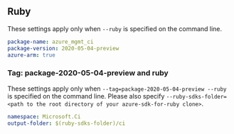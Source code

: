 ## Ruby

These settings apply only when `--ruby` is specified on the command line.

```yaml
package-name: azure_mgmt_ci
package-version: 2020-05-04-preview
azure-arm: true
```

### Tag: package-2020-05-04-preview and ruby

These settings apply only when `--tag=package-2020-05-04-preview --ruby` is specified on the command line.
Please also specify `--ruby-sdks-folder=<path to the root directory of your azure-sdk-for-ruby clone>`.

```yaml $(tag) == 'package-2020-05-04-preview' && $(ruby)
namespace: Microsoft.Ci
output-folder: $(ruby-sdks-folder)/ci
```
